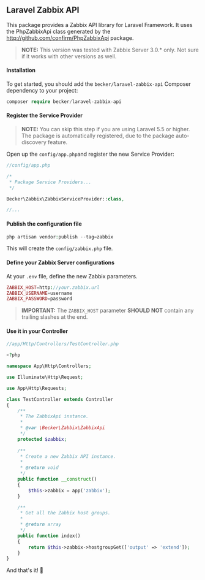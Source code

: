 ## Laravel Zabbix API

This package provides a Zabbix API library for Laravel Framework. It uses the PhpZabbixApi class generated by the http://github.com/confirm/PhpZabbixApi package.

> **NOTE:** This version was tested with Zabbix Server 3.0.* only. Not sure if it works with other versions as well.

#### Installation

To get started, you should add the `becker/laravel-zabbix-api` Composer dependency to your project:

```php
composer require becker/laravel-zabbix-api
```

#### Register the Service Provider

> **NOTE:** You can skip this step if you are using Laravel 5.5 or higher. The package is automatically registered, due to the package auto-discovery feature.

Open up the ``config/app.php``and register the new Service Provider:

```php
//config/app.php

/*
 * Package Service Providers...
 */

Becker\Zabbix\ZabbixServiceProvider::class,

//...
```

#### Publish the configuration file

```php
php artisan vendor:publish --tag=zabbix
```
This will create the ``config/zabbix.php`` file.


#### Define your Zabbix Server configurations

At your ``.env`` file, define the new Zabbix parameters. 

```php
ZABBIX_HOST=http://your.zabbix.url
ZABBIX_USERNAME=username
ZABBIX_PASSWORD=password
```
> **IMPORTANT:** The `ZABBIX_HOST` parameter **SHOULD NOT** contain any trailing slashes at the end.

#### Use it in your Controller

```php
//app/Http/Controllers/TestController.php

<?php

namespace App\Http\Controllers;

use Illuminate\Http\Request;

use App\Http\Requests;

class TestController extends Controller
{
    /**
     * The ZabbixApi instance.
     *
     * @var \Becker\Zabbix\ZabbixApi
     */
    protected $zabbix;
    
    /**
     * Create a new Zabbix API instance.
     *
     * @return void
     */
    public function __construct()
    {
        $this->zabbix = app('zabbix');
    }

    /**
     * Get all the Zabbix host groups.
     *
     * @return array
     */
    public function index()
    {
        return $this->zabbix->hostgroupGet(['output' => 'extend']);
    }
}
```

And that's it! :beers:
